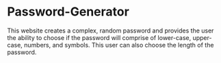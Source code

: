 # Password-Generator
This website creates a complex, random password and provides the user the ability to choose if the password will comprise of lower-case, 
upper-case, numbers, and symbols. This user can also choose the length of the password.
